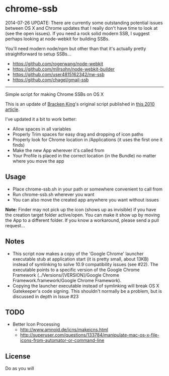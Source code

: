 chrome-ssb
==========

2014-07-26 UPDATE: There are currently some outstanding potential issues between OS X and Chrome updates that I really don't have time to look at (see the open issues).  If you need a rock solid modern SSB, I suggest perhaps looking at node-webkit for building SSBs.

You'll need modern node/npm but other than that it's actually pretty straightforward to setup SSBs...

* https://github.com/rogerwang/node-webkit
* https://github.com/mllrsohn/node-webkit-builder
* https://github.com/user4815162342/nw-ssb
* https://github.com/chagel/gmail-ssb

---

Simple script for making Chrome SSBs on OS X

This is an update of [Bracken King](https://twitter.com/brackenthebox)'s original script published in [this 2010 article](http://www.lessannoyingcrm.com/articles/149/Create_application_shortcuts_in_Google_Chrome_on_a_Mac).

I've updated it a bit to work better:
* Allow spaces in all variables
* Properly Trim spaces for easy drag and dropping of icon paths
* Properly look for Chrome location in /Applications (it uses the first one it finds)
* Make the new App wherever it's called from
* Your Profile is placed in the correct location (in the Bundle) no matter where you move the app

## Usage
* Place chrome-ssb.sh in your path or somewhere convenient to call from
* Run chrome-ssb.sh wherever you want
* You can also move the created app anywhere you want without issues

**Note:** Finder may not pick up the icon (shows up as invisible) if you have the creation target folder active/open. You can make it show up by moving the App to a different folder. If you know a workaround, please send a pull request...

## Notes
* This script now makes a copy of the 'Google Chrome' launcher executable stub at application start (it is pretty small, about 13KB) instead of symlinking to solve 10.9 compatibility issues (see #22). The executable points to a specific version of the Google Chrome Framework (../Versions/[VERSION]/Google Chrome Framework.framework/Google Chrome Framework).
* Copying the launcher executable instead of symlinking will break OS X Gatekeeper's code signing. This shouldn't normally be a problem, but is discussed in depth in Issue #23

## TODO
* Better Icon Processing
  * http://www.amnoid.de/icns/makeicns.html
  * http://superuser.com/questions/133784/manipulate-mac-os-x-file-icons-from-automator-or-command-line

## License
Do as you will

